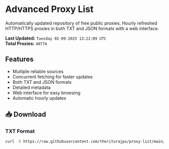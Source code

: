 # Advanced Proxy List

Automatically updated repository of free public proxies. Hourly refreshed HTTP/HTTPS proxies in both TXT and JSON formats with a web interface.

**Last Updated:** `Tuesday 02-09-2025 13:22:09 UTC`  
**Total Proxies:** `40774`

## Features
- Multiple reliable sources
- Concurrent fetching for faster updates
- Both TXT and JSON formats
- Detailed metadata
- Web interface for easy browsing
- Automatic hourly updates

## 📥 Download

### TXT Format
```bash
curl -O https://raw.githubusercontent.com/theriturajps/proxy-list/main/proxies.txt